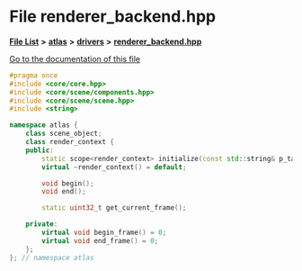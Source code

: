 

# File renderer\_backend.hpp

[**File List**](files.md) **>** [**atlas**](dir_1e6ffef027cfcf7ded3287660b505c9f.md) **>** [**drivers**](dir_1605561db8076fbb4262fa758aa3edc0.md) **>** [**renderer\_backend.hpp**](renderer__backend_8hpp.md)

[Go to the documentation of this file](renderer__backend_8hpp.md)


```C++
#pragma once
#include <core/core.hpp>
#include <core/scene/components.hpp>
#include <core/scene/scene.hpp>
#include <string>

namespace atlas {
    class scene_object;
    class render_context {
    public:
        static scope<render_context> initialize(const std::string& p_tag);
        virtual ~render_context() = default;

        void begin();
        void end();

        static uint32_t get_current_frame();

    private:
        virtual void begin_frame() = 0;
        virtual void end_frame() = 0;
    };
}; // namespace atlas
```


